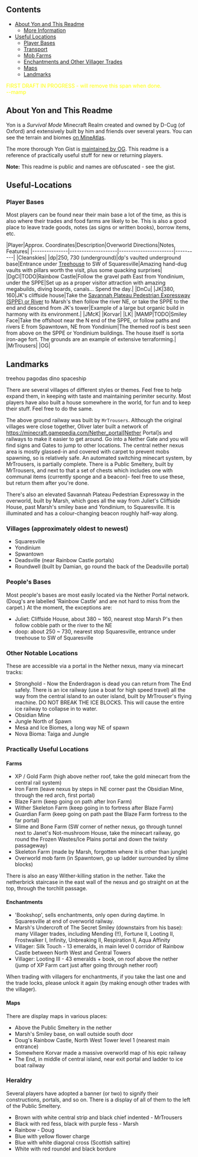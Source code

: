 <!-- Manual ToC -->
## Contents

* [About Yon and This Readme](#About-Yon-and-This-Readme)
  * [More Information](#More-Information)
* [Useful Locations](#Useful-Locations)
  * [Player Bases](Player-Bases)
  * [Transport](#Transport)
  * [Mob Farms](#Mob-Farms)
  * [Enchantments and Other Villager Trades](#Enchantments-and-Other-Villager-Trades)
  * [Maps](#Maps)
  * [Landmarks](#Landmarks)
<!-- End ToC -->

<span style="color:yellow;">FIRST DRAFT IN PROGRESS - will remove this span when done.<br /> --mamp</span>

## About Yon and This Readme

Yon is a *Survival Mode* Minecraft Realm created and owned by D-Cug (of Oxford) and extensively built by him and friends over several years. You can see the terrain and biomes [on MineAtlas](http://mineatlas.com/?levelName=4966500929223253659&seed=4966500929223253659).

The more thorough Yon Gist is [maintained by OG](https://gist.github.com/ollyg/78e7bf8d3df70f7bb0727493dcb9ceaf#file-yon-realm-asciidoc).  This readme is a reference of practically useful stuff for new or returning players.

**Note:** This readme is public and names are obfuscated - see the gist.

## Useful-Locations

### Player Bases

Most players can be found near their main base a lot of the time, as this is also where their trades and food farms are likely to be. This is also a good place to leave trade goods, notes (as signs or written books), borrow items, etc.

|Player|Approx. Coordinates|Description|Overworld Directions|Notes, Features|
|---------------|--------------------|-----------------------|----------|
|Cleanskies|
|dp|250, 730 (underground)|dp's vaulted underground base|Entrance under [Treehouse](#Landmarks) to SW of Squaresville|Amazing hand-dug vaults with pillars worth the visit, plus some quacking surprises|
|DgCl|TODO|Rainbow Castle|Follow the gravel path East from Yondinium, under the SPPE|Set up as a proper visitor attraction with amazing megabuilds, diving boards, canals... Spend the day.|
|DnCu|
|JK|380, 160|JK's cliffside house|Take the [Savannah Plateau Pedestrian Expressway (SPPE) or River](#Transport) to Marsh's then follow the river NE, or take the SPPE to the end and descend from JK's tower|Example of a large but organic build in harmony with its environment.|
|JMcK|
|Korvar|
|LK|
|MAMP|TODO|Smiley Face|Take the offshoot near the N end of the SPPE, or follow paths and rivers E from Spawntown, NE from Yondinium|The themed roof is best seen from above on the SPPE or Yondinium buildings. The house itself is sorta iron-age fort. The grounds are an example of extensive terraforming.|
|MrTrousers|
|OG|



























## Landmarks
treehou pagodas dino spaceship

There are several villages of different styles or themes. Feel free to help expand them, in keeping with taste and maintaining perimiter security. Most players have also built a house somewhere in the world, for fun and to keep their stuff. Feel free to do the same.

The above ground railway was built by `MrTrousers`. Although the original villages were close together, Oliver later built a network of https://minecraft.gamepedia.com/Nether_portal[Nether Portal]s and railways to make it easier to get around. Go into a Nether Gate and you will find signs and Gates to jump to other locations. The central nether nexus area is mostly glassed-in and covered with carpet to prevent mobs spawning, so is relatively safe. An automated switching minecart system, by MrTrousers, is partially complete. There is a Public Smeltery, built by MrTrousers, and next to that a set of chests which includes one with communal items (currently sponge and a beacon)- feel free to use these, but return them after you're done.

There's also an elevated Savannah Plateau Pedestrian Expressway in the overworld, built by Marsh, which goes all the way from Juliet's Cliffside House, past Marsh's smiley base and Yondinium, to Squaresville. It is illuminated and has a colour-changing beacon roughly half-way along.

### Villages (approximately oldest to newest)

* Squaresville
* Yondinium
* Spwantown
* Deadsville (near Rainbow Castle portals)
* Roundwell (built by Damian, go round the back of the Deadsville portal)

### People's Bases

Most people's bases are most easily located via the Nether Portal network. (Doug's are labelled 'Rainbow Castle' and are not hard to miss from the carpet.) At the moment, the exceptions are:

* Juliet: Cliffside House, about 380 ~ 160, nearest stop Marsh P's then follow cobble path or the river to the NE
* doop: about 250 ~ 730, nearest stop Squaresville, entrance under treehouse to SW of Squaresville

### Other Notable Locations

These are accessible via a portal in the Nether nexus, many via minecart tracks:

* Stronghold - Now the Enderdragon is dead you can return from The End safely. There is an ice railway (use a boat for high speed travel) all the way from the central island to an outer island, built by MrTrouser's flying machine. DO NOT BREAK THE ICE BLOCKS. This will cause the entire ice railway to collapse in to water.
* Obsidian Mine
* Jungle North of Spawn
* Mesa and Ice Biomes, a long way NE of spawn
* Nova Bioma: Taiga and Jungle

### Practically Useful Locations

#### Farms

* XP / Gold Farm (high above nether roof, take the gold minecart from the central rail system)
* Iron Farm (leave nexus by steps in NE corner past the Obsidian Mine, through the red arch, first portal)
* Blaze Farm (keep going on path after Iron Farm)
* Wither Skeleton Farm (keep going in to fortress after Blaze Farm)
* Guardian Farm (keep going on path past the Blaze Farm fortress to the far portal)
* Slime and Bone Farm (SW corner of nether nexus, go through tunnel next to Janet's Not-mushroom House, take the minecart railway, go round the Frozen Wastes/Ice Plains portal and down the twisty passageway)
* Skeleton Farm (made by Marsh, forgotten where it is other than jungle)
* Overworld mob farm (in Spawntown, go up ladder surrounded by slime blocks)

There is also an easy Wither-killing station in the nether. Take the netherbrick staircase in the east wall of the nexus and go straight on at the top, through the torchlit passage.

#### Enchantments
* 'Bookshop', sells enchantments, only open during daytime. In Squaresville at end of overworld railway.
* Marsh's Undercroft of The Secret Smiley (downstairs from his base): many Villager trades, including Mending (!!), Fortune II, Looting II, Frostwalker I, Infinity, Unbreaking II, Respiration II, Aqua Affinity
* Villager: Silk Touch - 13 emeralds, in main level 0 corridor of Rainbow Castle between North West and Central Towers
* Villager: Looting III - 43 emeralds + book, on roof above the nether (jump of XP Farm cart just after going through nether roof)

When trading with villagers for enchantments, if you take the last one and the trade locks, please unlock it again (by making enough other trades with the villager).

#### Maps

There are display maps in various places:

* Above the Public Smeltery in the nether
* Marsh's Smiley base, on wall outside south door
* Doug's Rainbow Castle, North West Tower level 1 (nearest main entrance)
* Somewhere Korvar made a massive overworld map of his epic railway
* The End, in middle of central island, near exit portal and ladder to ice boat railway

### Heraldry

Several players have adopted a banner (or two) to signify their constructions, portals, and so on. There is a display of all of them to the left of the Public Smeltery.

* Brown with white central strip and black chief indented - MrTrousers
* Black with red fess, black with purple fess - Marsh
* Rainbow - Doug
* Blue with yellow flower charge
* Blue with white diagonal cross (Scottish saltire)
* White with red roundel and black bordure
